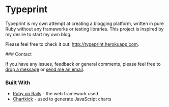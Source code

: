 # Typeprint

Typeprint is my own attempt at creating a blogging platform, written in pure Ruby without any frameworks or testing libraries. This project is inspired by my desire to start my own blog.

Please feel free to check it out: http://typeprint.herokuapp.com.

### Contact

If you have any issues, feedback or general comments, please feel free to [drop a message](http://typeprint.herokuapp.com/pages/about) or [send me an email](mailto:wcyjoyce.hk@gmail.com).

### Built With

* [Ruby on Rails](http://rubyonrails.org) - the web framework used
* [Chartkick](https://www.chartkick.com) - used to generate JavaScript charts
